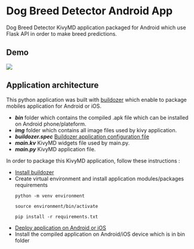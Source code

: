 # Dog Breed Detector Android App

Dog Breed Detector KivyMD application packaged for Android which use Flask API in order to make breed predictions.

## Demo

![](img/demo/dog_breed_detector_android.gif)


## Application architecture

This python application was built with [buildozer](https://buildozer.readthedocs.io/en/latest/index.html) which enable to package mobiles application for Android or iOS.  

- **_bin_** folder which contains the compiled .apk file which can be installed on Android phone/plateform.
- **_img_** folder which contains all image files used by kivy application.
- **_buildozer.spec_** [Buildozer application configuration file](https://buildozer.readthedocs.io/en/latest/specifications.html)
- **_main.kv_** KivyMD widgets file used by main.py.
- **_main.py_** KivyMD application file.

In order to package this KivyMD application, follow these instructions :

- [Install buildozer](https://buildozer.readthedocs.io/en/latest/installation.html)
- Create virtual environment and install application modules/packages requirements
  ```
  python -m venv environment

  source environment/bin/activate

  pip install -r requirements.txt
  ```
- [Deploy application on Android or iOS](https://buildozer.readthedocs.io/en/latest/quickstart.html)
- Install the compiled application on Android/iOS device which is in bin folder
